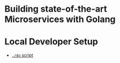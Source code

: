 # Building state-of-the-art Microservices with Golang

# Local Developer Setup

* [`./do` script](do-script.md)